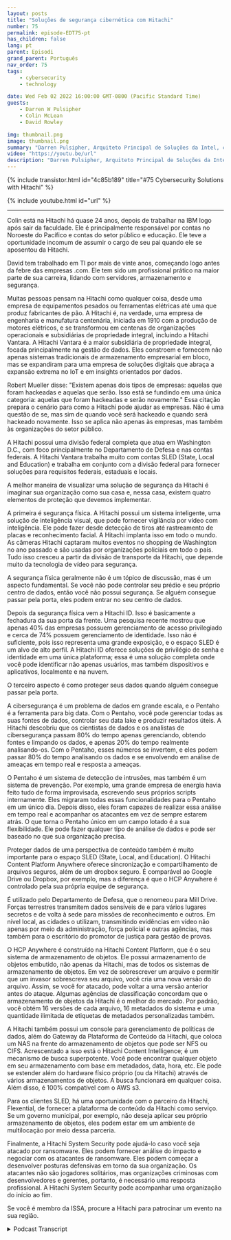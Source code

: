 ```yaml
---
layout: posts
title: "Soluções de segurança cibernética com Hitachi"
number: 75
permalink: episode-EDT75-pt
has_children: false
lang: pt
parent: Episodi
grand_parent: Português
nav_order: 75
tags:
    - cybersecurity
    - technology

date: Wed Feb 02 2022 16:00:00 GMT-0800 (Pacific Standard Time)
guests:
    - Darren W Pulsipher
    - Colin McLean
    - David Rowley

img: thumbnail.png
image: thumbnail.png
summary: "Darren Pulsipher, Arquiteto Principal de Soluções da Intel, conversa com Colin McLean, Líder Global da Equipe Intel da Hitachi, e David Rowley, Consultor Sênior de Soluções, sobre as ofertas abrangentes de segurança cibernética da Hitachi."
video: "https://youtu.be/url"
description: "Darren Pulsipher, Arquiteto Principal de Soluções da Intel, conversa com Colin McLean, Líder Global da Equipe Intel da Hitachi, e David Rowley, Consultor Sênior de Soluções, sobre as ofertas abrangentes de segurança cibernética da Hitachi."
---
```


<div>
{% include transistor.html id="4c85b189" title="#75 Cybersecurity Solutions with Hitachi" %}

{% include youtube.html id="url" %}
</div>

---

Colin está na Hitachi há quase 24 anos, depois de trabalhar na IBM logo após sair da faculdade. Ele é principalmente responsável por contas no Noroeste do Pacífico e contas do setor público e educação. Ele teve a oportunidade incomum de assumir o cargo de seu pai quando ele se aposentou da Hitachi.

David tem trabalhado em TI por mais de vinte anos, começando logo antes da febre das empresas .com. Ele tem sido um profissional prático na maior parte de sua carreira, lidando com servidores, armazenamento e segurança.

Muitas pessoas pensam na Hitachi como qualquer coisa, desde uma empresa de equipamentos pesados ou ferramentas elétricas até uma que produz fabricantes de pão. A Hitachi é, na verdade, uma empresa de engenharia e manufatura centenária, iniciada em 1910 com a produção de motores elétricos, e se transformou em centenas de organizações operacionais e subsidiárias de propriedade integral, incluindo a Hitachi Vantara. A Hitachi Vantara é a maior subsidiária de propriedade integral, focada principalmente na gestão de dados. Eles constroem e fornecem não apenas sistemas tradicionais de armazenamento empresarial em bloco, mas se expandiram para uma empresa de soluções digitais que abraça a expansão extrema no IoT e em insights orientados por dados.

Robert Mueller disse: "Existem apenas dois tipos de empresas: aquelas que foram hackeadas e aquelas que serão. Isso está se fundindo em uma única categoria: aquelas que foram hackeadas e serão novamente." Essa citação prepara o cenário para como a Hitachi pode ajudar as empresas. Não é uma questão de se, mas sim de quando você será hackeado e quando será hackeado novamente. Isso se aplica não apenas às empresas, mas também às organizações do setor público.

A Hitachi possui uma divisão federal completa que atua em Washington D.C., com foco principalmente no Departamento de Defesa e nas contas federais. A Hitachi Vantara trabalha muito com contas SLED (State, Local and Education) e trabalha em conjunto com a divisão federal para fornecer soluções para requisitos federais, estaduais e locais.

A melhor maneira de visualizar uma solução de segurança da Hitachi é imaginar sua organização como sua casa e, nessa casa, existem quatro elementos de proteção que devemos implementar.

A primeira é segurança física. A Hitachi possui um sistema inteligente, uma solução de inteligência visual, que pode fornecer vigilância por vídeo com inteligência. Ele pode fazer desde detecção de tiros até rastreamento de placas e reconhecimento facial. A Hitachi implanta isso em todo o mundo. As câmeras Hitachi captaram muitos eventos no shopping de Washington no ano passado e são usadas por organizações policiais em todo o país. Tudo isso cresceu a partir da divisão de transporte da Hitachi, que depende muito da tecnologia de vídeo para segurança.

A segurança física geralmente não é um tópico de discussão, mas é um aspecto fundamental. Se você não pode controlar seu prédio e seu próprio centro de dados, então você não possui segurança. Se alguém consegue passar pela porta, eles podem entrar no seu centro de dados.

Depois da segurança física vem a Hitachi ID. Isso é basicamente a fechadura da sua porta da frente. Uma pesquisa recente mostrou que apenas 40% das empresas possuem gerenciamento de acesso privilegiado e cerca de 74% possuem gerenciamento de identidade. Isso não é suficiente, pois isso representa uma grande exposição, e o espaço SLED é um alvo de alto perfil. A Hitachi ID oferece soluções de privilégio de senha e identidade em uma única plataforma; essa é uma solução completa onde você pode identificar não apenas usuários, mas também dispositivos e aplicativos, localmente e na nuvem.

O terceiro aspecto é como proteger seus dados quando alguém consegue passar pela porta.

A cibersegurança é um problema de dados em grande escala, e o Pentaho é a ferramenta para big data. Com o Pentaho, você pode gerenciar todas as suas fontes de dados, controlar seu data lake e produzir resultados úteis. A Hitachi descobriu que os cientistas de dados e os analistas de cibersegurança passam 80% do tempo apenas gerenciando, obtendo fontes e limpando os dados, e apenas 20% do tempo realmente analisando-os. Com o Pentaho, esses números se invertem, e eles podem passar 80% do tempo analisando os dados e se envolvendo em análise de ameaças em tempo real e resposta a ameaças.

O Pentaho é um sistema de detecção de intrusões, mas também é um sistema de prevenção. Por exemplo, uma grande empresa de energia havia feito tudo de forma improvisada, escrevendo seus próprios scripts internamente. Eles migraram todas essas funcionalidades para o Pentaho em um único dia. Depois disso, eles foram capazes de realizar essa análise em tempo real e acompanhar os atacantes em vez de sempre estarem atrás. O que torna o Pentaho único em um campo lotado é a sua flexibilidade. Ele pode fazer qualquer tipo de análise de dados e pode ser baseado no que sua organização precisa.

Proteger dados de uma perspectiva de conteúdo também é muito importante para o espaço SLED (State, Local, and Education). O Hitachi Content Platform Anywhere oferece sincronização e compartilhamento de arquivos seguros, além de um dropbox seguro. É comparável ao Google Drive ou Dropbox, por exemplo, mas a diferença é que o HCP Anywhere é controlado pela sua própria equipe de segurança.

É utilizado pelo Departamento de Defesa, que o renomeou para Mill Drive. Forças terrestres transmitem dados sensíveis de e para vários lugares secretos e de volta à sede para missões de reconhecimento e outros. Em nível local, as cidades o utilizam, transmitindo evidências em vídeo não apenas por meio da administração, força policial e outras agências, mas também para o escritório do promotor de justiça para gestão de provas.

O HCP Anywhere é construído na Hitachi Content Platform, que é o seu sistema de armazenamento de objetos. Ele possui armazenamento de objetos embutido, não apenas da Hitachi, mas de todos os sistemas de armazenamento de objetos. Em vez de sobrescrever um arquivo e permitir que um invasor sobrescreva seu arquivo, você cria uma nova versão do arquivo. Assim, se você for atacado, pode voltar a uma versão anterior antes do ataque. Algumas agências de classificação concordam que o armazenamento de objetos da Hitachi é o melhor do mercado. Por padrão, você obtém 16 versões de cada arquivo, 16 metadados do sistema e uma quantidade ilimitada de etiquetas de metadados personalizadas também.

A Hitachi também possui um console para gerenciamento de políticas de dados, além do Gateway da Plataforma de Conteúdo da Hitachi, que coloca um NAS na frente do armazenamento de objetos que pode ser NFS ou CIFS. Acrescentado a isso está o Hitachi Content Intelligence; é um mecanismo de busca superpotente. Você pode encontrar qualquer objeto em seu armazenamento com base em metadados, data, hora, etc. Ele pode se estender além do hardware físico próprio (ou da Hitachi) através de vários armazenamentos de objetos. A busca funcionará em qualquer coisa. Além disso, é 100% compatível com o AWS s3.

Para os clientes SLED, há uma oportunidade com o parceiro da Hitachi, Flexential, de fornecer a plataforma de conteúdo da Hitachi como serviço. Se um governo municipal, por exemplo, não deseja aplicar seu próprio armazenamento de objetos, eles podem estar em um ambiente de multilocação por meio dessa parceria.

Finalmente, a Hitachi System Security pode ajudá-lo caso você seja atacado por ransomware. Eles podem fornecer análise do impacto e negociar com os atacantes de ransomware. Eles podem começar a desenvolver posturas defensivas em torno da sua organização. Os atacantes não são jogadores solitários, mas organizações criminosas com desenvolvedores e gerentes, portanto, é necessário uma resposta profissional. A Hitachi System Security pode acompanhar uma organização do início ao fim.

Se você é membro da ISSA, procure a Hitachi para patrocinar um evento na sua região.



<details>
<summary> Podcast Transcript </summary>

<p></p>

</details>
